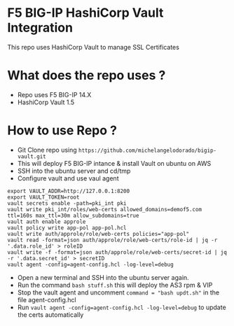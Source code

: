# F5 BIG-IP HashiCorp Vault Integration

This repo uses HashiCorp Vault to manage SSL Certificates

# What does the repo uses ?
- Repo uses F5 BIG-IP 14.X 
- HashiCorp Vault 1.5

# How to use Repo ?
- Git Clone repo using ``` https://github.com/michelangelodorado/bigip-vault.git ```
- This will deploy F5 BIG-IP intance & install Vault on ubuntu on AWS
- SSH into the ubuntu server and cd/tmp
- Configure vault and use vaul agent
```
export VAULT_ADDR=http://127.0.0.1:8200
export VAULT_TOKEN=root
vault secrets enable -path=pki_int pki
vault write pki_int/roles/web-certs allowed_domains=demof5.com ttl=160s max_ttl=30m allow_subdomains=true 
vault auth enable approle
vault policy write app-pol app-pol.hcl
vault write auth/approle/role/web-certs policies="app-pol"
vault read -format=json auth/approle/role/web-certs/role-id | jq -r '.data.role_id' > roleID
vault write -f -format=json auth/approle/role/web-certs/secret-id | jq -r '.data.secret_id' > secretID
vault agent -config=agent-config.hcl -log-level=debug
```
- Open a new terminal and SSH into the ubuntu server again.
- Run the command ``` bash stuff.sh ``` this will deploy the AS3 rpm  & VIP
- Stop the vault agent and uncomment ``` command = "bash updt.sh" ``` in the file agent-config.hcl 
- Run ``` vault agent -config=agent-config.hcl -log-level=debug ``` to update the certs automatically

